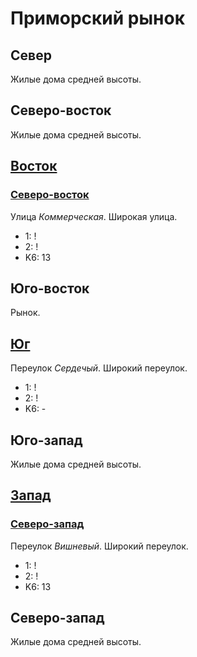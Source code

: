# Приморский рынок

## Север

Жилые дома средней высоты.

## Северо-восток

Жилые дома средней высоты.

## [Восток](./592090.md)

### [Северо-восток](./590090.md)

Улица *Коммерческая*.
Широкая улица.

* 1:    !
* 2:    !
* K6:   13

## Юго-восток

Рынок.

## [Юг](./590095.md)

Переулок *Сердечый*.
Широкий переулок.

* 1:    !
* 2:    !
* K6:   -

## Юго-запад

Жилые дома средней высоты.

## [Запад](./585090.md)

### [Северо-запад](./587087.md)

Переулок *Вишневый*.
Широкий переулок.

* 1:    !
* 2:    !
* K6:   13

## Северо-запад

Жилые дома средней высоты.
